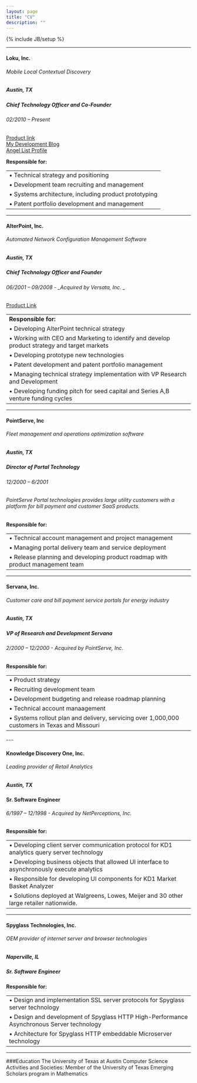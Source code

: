 ```yaml
---
layout: page
title: "CV"
description: ""
---
```

{% include JB/setup %}

---

#### Loku, Inc.
###### Mobile Local Contextual Discovery
##### Austin, TX  
##### Chief Technology Officer and Co-Founder   
###### 02/2010 – Present

[Product link](http://loku.com/app#prettyPhoto/1/)  
[My Development Blog](http://tech.loku.com/author/roger/)  
[Angel List Profile](http://angel.co/loku)
<table>
	<tr>
		<strong>Responsible for:</strong>
	</tr>
	<tr>
		<td>&bull; Technical strategy and positioning</td>
	</tr>
	<tr>
		<td>&bull; Development team recruiting and management</td>
    </tr>
	<tr>
		<td>&bull; Systems architecture, including product prototyping</td>
    </tr>
	<tr>
		<td>&bull; Patent portfolio development and management</td>
	</tr>
</table>

---

#### AlterPoint, Inc.
###### Automated Network Configuration Management Software
##### Austin, TX  
##### Chief Technology Officer and Founder 
###### 06/2001 – 09/2008 - _Acquired by Versata, Inc. _  

[Product Link](http://www.alterpoint.com/)

<table>
	<tr>
		<td><strong>Responsible for:</strong></td>
	</tr>
	<tr>
		<td>&bull; Developing AlterPoint technical strategy</td>
	</tr>
	<tr>
		<td>&bull; Working with CEO and Marketing to identify and develop product strategy and target markets</td>
	</tr>
	<tr>
		<td>&bull; Developing prototype new technologies</td>
	</tr>
	<tr>
		<td>&bull; Patent development and patent portfolio management</td>
	</tr>
	<tr>
		<td>&bull; Managing technical strategy implementation with VP Research and Development</td>
	</tr>
	<tr>
		<td>&bull; Developing funding pitch for seed capital and Series A,B venture funding cycles</td>
	</tr>
</table>

---

#### PointServe, Inc
###### Fleet management and operations optimization software
##### Austin, TX
##### Director of Portal Technology 
###### 12/2000 – 6/2001
###### PointServe Portal technologies provides large utility customers with a platform for bill payment and customer SaaS products.

<table>
	<tr>
		<strong>Responsible for:</strong>
	</tr>
	<tr>
		<td>&bull; Technical account management and project management</td>
    </tr>
	<tr>
		<td>&bull; Managing portal delivery team and service deployment</td>
	</tr>
	<tr>
		<td>&bull; Release planning and developing product roadmap with product management team</td>
	</tr>
</table>


---

#### Servana, Inc.
###### Customer care and bill payment service portals for energy industry
##### Austin, TX
##### VP of Research and Development Servana
###### 2/2000 – 12/2000 - _Acquired by PointServe, Inc._ 

<table>
	<tr>
		<strong>Responsible for:</strong>
	</tr>
	<tr>
		<td>&bull; Product strategy</td>
    </tr>
	<tr>
		<td>&bull; Recruiting development team</td>
	</tr>
	<tr>
		<td>&bull; Development budgeting and release roadmap planning</td>
	</tr>
	<tr>
		<td>&bull; Technical account manaagement</td>
	</tr>
	<tr>
		<td>&bull; Systems rollout plan and delivery, servicing over 1,000,000 customers in Texas and Missouri</td>
    </tr>
</table>
---

#### Knowledge Discovery One, Inc.
###### Leading provider of Retail Analytics
##### Austin, TX
#### Sr. Software Engineer
###### 6/1997 – 12/1998 - _Acquired by NetPerceptions, Inc._ 

<table>
	<tr>
		<strong>Responsible for:</strong>
	</tr>
	<tr>
		<td>&bull; Developing client server communication protocol for KD1 analytics query server technology</td>
    </tr>
	<tr>
		<td>&bull; Developing business objects that allowed UI interface to asynchronously execute analytics</td>
	</tr>
	<tr>
		<td>&bull; Responsible for developing UI components for KD1 Market Basket Analyzer</td>
	</tr>
	<tr>
		<td>&bull; Solutions deployed at Walgreens, Lowes, Meijer and 30 other large retailer nationwide.</td>
	</tr>
</table>

---

#### Spyglass Technologies, Inc.
###### OEM provider of internet server and browser technologies
##### Naperville, IL
##### Sr. Software Engineer

<table>
	<tr>
		<strong>Responsible for:</strong>
	</tr>
	<tr>
		<td>&bull; Design and implementation SSL server protocols for Spyglass server technology </td>
    </tr>
	<tr>
		<td>&bull; Design and development of Spyglass HTTP High-Performance Asynchronous Server technology</td>
	</tr>
	<tr>
		<td>&bull; Architecture for Spyglass HTTP embeddable Microserver technology</td>
	</tr>
</table>

---

###Education
The University of Texas at Austin
Computer Science
Activities and Societies: Member of the University of Texas Emerging Scholars program in Mathematics
